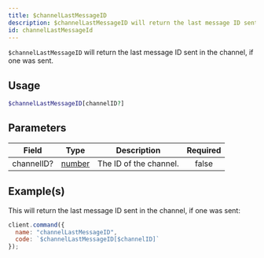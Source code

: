 ```yaml
---
title: $channelLastMessageID
description: $channelLastMessageID will return the last message ID sent in the channel, if one was sent.
id: channelLastMessageId
---
```


`$channelLastMessageID` will return the last message ID sent in the channel, if one was sent.

## Usage

```php
$channelLastMessageID[channelID?]
```

## Parameters

| Field      | Type                                                                                              | Description            | Required |
| ---------- | ------------------------------------------------------------------------------------------------- | ---------------------- | :------: |
| channelID? | [number](https://developer.mozilla.org/en-US/docs/Web/JavaScript/Reference/Global_Objects/Number) | The ID of the channel. |  false   |

## Example(s)

This will return the last message ID sent in the channel, if one was sent:

```js
client.command({
  name: "channelLastMessageID",
  code: `$channelLastMessageID[$channelID]`
});
```